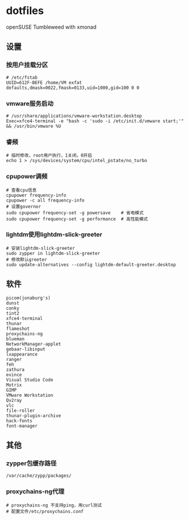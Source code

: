 # dotfiles

openSUSE Tumbleweed with xmonad

## 设置

### 按用户挂载分区

```shell
# /etc/fstab
UUID=612F-BEFE /home/VM exfat defaults,dmask=0022,fmask=0133,uid=1000,gid=100 0 0
```

### vmware服务启动

```shell
# /usr/share/applications/vmware-workstation.desktop
Exec=xfce4-terminal -e "bash -c 'sudo -i /etc/init.d/vmware start;'" && /usr/bin/vmware %U
```

### 睿频

```shell
# 临时修改，root用户执行，1关闭，0开启
echo 1 > /sys/devices/system/cpu/intel_pstate/no_turbo
```

### cpupower调频

```shell
# 查看cpu信息
cpupower frequency-info
cpupower -c all frequency-info
# 设置governor
sudo cpupower frequency-set -g powersave    # 省电模式
sudo cpupower frequency-set -g performance  # 高性能模式
```

### lightdm使用lightdm-slick-greeter

```shell
# 安装lightdm-slick-greeter
sudo zypper in lightdm-slick-greeter
# 修改默认greeter
sudo update-alternatives --config lightdm-default-greeter.desktop
```

## 软件

```shell
picom(jonaburg's)
dunst
conky
tint2
xfce4-terminal
thunar
flameshot
proxychains-ng
blueman
NetworkManager-applet
gebaar-libinput
lxappearance
ranger
feh
zathura
evince
Visual Studio Code
Motrix
GIMP
VMware Workstation
Qv2ray
vlc
file-roller
thunar-plugin-archive
hack-fonts
font-manager
```

## 其他

### zypper包缓存路径

```shell
/var/cache/zypp/packages/
```

### proxychains-ng代理

```shell
# proxychains-ng 不支持ping，用curl测试
# 配置文件/etc/proxychains.conf
```
